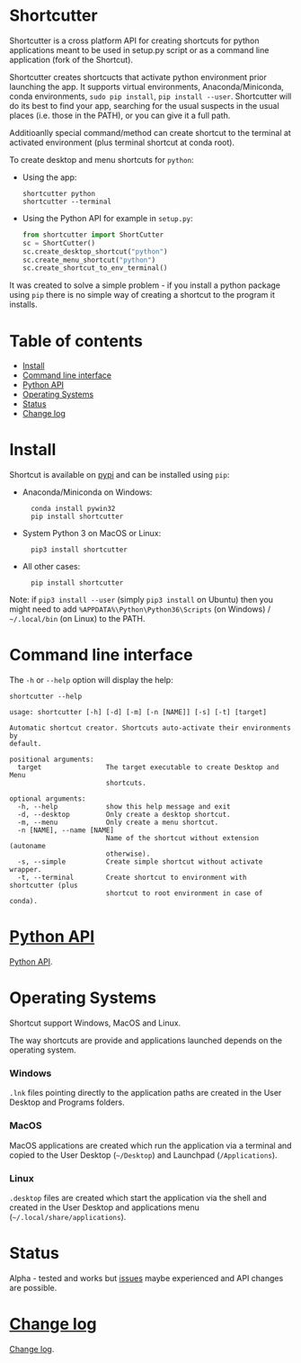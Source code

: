 Shortcutter
===========

Shortcutter is a cross platform API for creating shortcuts for python applications meant to be used in setup.py script or as a command line application (fork of the Shortcut).

Shortcutter creates shortcucts that activate python environment prior launching the app. It supports virtual environments, Anaconda/Miniconda, conda environments, `sudo pip install`, `pip install --user`. Shortcutter will do its best to find your app, searching for the usual suspects in the usual places (i.e. those in the PATH), or you can give it a full path.

Additioanlly special command/method can create shortcut to the terminal at activated environment (plus terminal shortcut at conda root).

To create desktop and menu shortcuts for `python`:

-   Using the app:

        shortcutter python
        shortcutter --terminal

-   Using the Python API for example in `setup.py`:
    ```py
    from shortcutter import ShortCutter
    sc = ShortCutter()
    sc.create_desktop_shortcut("python")
    sc.create_menu_shortcut("python")
    sc.create_shortcut_to_env_terminal()
    ```

It was created to solve a simple problem - if you install a python package using `pip` there is no simple way of creating a shortcut to the program it installs.


Table of contents
=================

* [Install](#install)
* [Command line interface](#command-line-interface)
* [Python API](#python-api)
* [Operating Systems](#operating-systems)
* [Status](#status)
* [Change log](#change-log)


Install
=======

Shortcut is available on [pypi](https://pypi.python.org/pypi/shortcutter) and can be installed using `pip`:

- Anaconda/Miniconda on Windows:

        conda install pywin32
        pip install shortcutter

- System Python 3 on MacOS or Linux:

        pip3 install shortcutter

- All other cases:

        pip install shortcutter

Note: if `pip3 install --user` (simply `pip3 install` on Ubuntu) then you might need to add `%APPDATA%\Python\Python36\Scripts` (on Windows) / `~/.local/bin` (on Linux) to the PATH.


Command line interface
======================

The `-h` or `--help` option will display the help:
```
shortcutter --help
```

```
usage: shortcutter [-h] [-d] [-m] [-n [NAME]] [-s] [-t] [target]

Automatic shortcut creator. Shortcuts auto-activate their environments by 
default.

positional arguments:
  target                The target executable to create Desktop and Menu
                        shortcuts.

optional arguments:
  -h, --help            show this help message and exit
  -d, --desktop         Only create a desktop shortcut.
  -m, --menu            Only create a menu shortcut.
  -n [NAME], --name [NAME]
                        Name of the shortcut without extension (autoname
                        otherwise).
  -s, --simple          Create simple shortcut without activate wrapper.
  -t, --terminal        Create shortcut to environment with shortcutter (plus
                        shortcut to root environment in case of conda).
```


[Python API](https://github.com/kiwi0fruit/shortcutter/blob/master/api.rst)
=========================

[Python API](https://github.com/kiwi0fruit/shortcutter/blob/master/api.rst).


Operating Systems
=================

Shortcut support Windows, MacOS and Linux.

The way shortcuts are provide and applications launched depends on the operating system.

### Windows 

`.lnk` files pointing directly to the application paths are created in the User Desktop and Programs folders.

### MacOS

MacOS applications are created which run the application via a terminal and copied to the User Desktop (`~/Desktop`) and Launchpad (`/Applications`).

### Linux

`.desktop` files are created which start the application via the shell and created in the User Desktop and applications menu (`~/.local/share/applications`).


Status
======

Alpha - tested and works but
[issues](https://github.com/kiwi0fruit/shortcutter/issues) maybe
experienced and API changes are possible.


[Change log](https://github.com/kiwi0fruit/shortcutter/blob/master/CHANGE_LOG.md)
===========================

[Change log](https://github.com/kiwi0fruit/shortcutter/blob/master/CHANGE_LOG.md).
